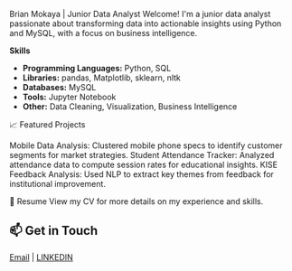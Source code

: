 Brian Mokaya | Junior Data Analyst
Welcome! I'm a junior data analyst passionate about transforming data into actionable insights using Python and MySQL, with a focus on business intelligence.


**Skills**
- **Programming Languages:** Python, SQL
- **Libraries:** pandas, Matplotlib, sklearn, nltk
- **Databases:** MySQL
- **Tools:** Jupyter Notebook
- **Other:** Data Cleaning, Visualization, Business Intelligence

📈 Featured Projects

Mobile Data Analysis: Clustered mobile phone specs to identify customer segments for market strategies.
Student Attendance Tracker: Analyzed attendance data to compute session rates for educational insights.
KISE Feedback Analysis: Used NLP to extract key themes from feedback for institutional improvement.


📄 Resume
View my CV for more details on my experience and skills.

## 📫 Get in Touch
[Email](mailto:bryannokaya67@gmail.com) | [LINKEDIN](https://www.linkedin.com/in/bryan-mokaya-763116184?utm_source=share&utm_campaign=share_via&utm_content=profile&utm_medium=android_app)
